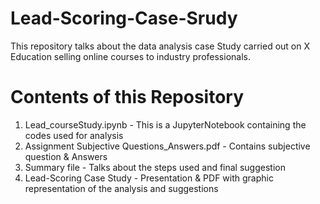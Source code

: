 # Lead-Scoring-Case-Srudy
This repository talks about the data analysis case Study carried out on X Education selling online courses to industry professionals.
# Contents of this Repository
1. Lead_courseStudy.ipynb - This is a JupyterNotebook containing the codes used for analysis
2. Assignment Subjective Questions_Answers.pdf - Contains subjective question & Answers
3. Summary file - Talks about the steps used and final suggestion
4. Lead-Scoring Case Study - Presentation & PDF with graphic representation of the analysis and suggestions
